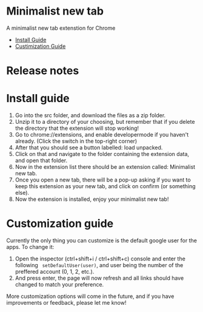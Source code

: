 # Minimalist new tab
A minimalist new tab extenstion for Chrome
- [Install Guide](https://github.com/CodeFoxDev/Minimalist-new-tab/blob/main/README.md#install-guide)
- [Custimization Guide](https://github.com/CodeFoxDev/Minimalist-new-tab/blob/main/README.md#customization-guide)

# Release notes

# Install guide
1. Go into the src folder, and download the files as a zip folder.
2. Unzip it to a directory of your choosing, but remember that if you delete the directory that the extension will stop working!
3. Go to chrome://extensions, and enable developermode if you haven't already. (Click the switch in the top-right corner)
4. After that you should see a button labelled: load unpacked.
5. Click on that and navigate to the folder containing the extension data, and open that folder.
6. Now in the extension list there should be an extension called: Minimalist new tab.
7. Once you open a new tab, there will be a pop-up asking if you want to keep this extension as your new tab, and click on confirm (or something else).
8. Now the extension is installed, enjoy your minimalist new tab!
# Customization guide
Currently the only thing you can customize is the default google user for the apps.
To change it:
1. Open the inspector (ctrl+shift+i / ctrl+shift+c) console and enter the following ``` setDefaultUser(user)```, and user being the number of the preffered account (0, 1, 2, etc.).
2. And press enter, the page will now refresh and all links should have changed to match your preference.

More customization options will come in the future, and if you have improvements or feedback, please let me know!
